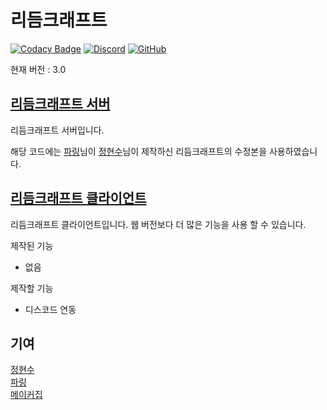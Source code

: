 # 리듬크래프트

[![Codacy Badge](https://app.codacy.com/project/badge/Grade/f95dc3fb509d4103b69ecf14809a728d)](https://app.codacy.com/gh/apwlq/rhythmcraft/dashboard?utm_source=gh&utm_medium=referral&utm_content=&utm_campaign=Badge_grade)
[![Discord](https://img.shields.io/discord/768314634582229023?logo=discord&logoColor=%23fff&label=Discord&color=%235865F2)](https://discord.gg/KFZ482Rp8w)
[![GitHub](https://img.shields.io/github/license/apwlq/rhythmcraft)](https://github.com/apwlq/rhythmcraft/blob/master/LICENSE)

현재 버전 : 3.0

## [리듬크래프트 서버](https://github.com/apwlq/rhythmcraft/tree/master/rhythmcraft-server)
리듬크래프트 서버입니다.

해당 코드에는 [파링](https://github.com/pikokr)님이 [정현수](https://github.com/wjdgustn)님이 제작하신 리듬크래프트의 수정본을 사용하였습니다.

## [리듬크래프트 클라이언트](https://github.com/apwlq/rhythmcraft/tree/master/rhythmcraft-client)
리듬크래프트 클라이언트입니다.
웹 버전보다 더 많은 기능을 사용 할 수 있습니다.  

제작된 기능
- 없음

제작할 기능
- 디스코드 연동

## 기여
[정현수](https://github.com/wjdgustn)  
[파링](https://github.com/pikokr)  
[메이커집](https://github.com/apwlq)